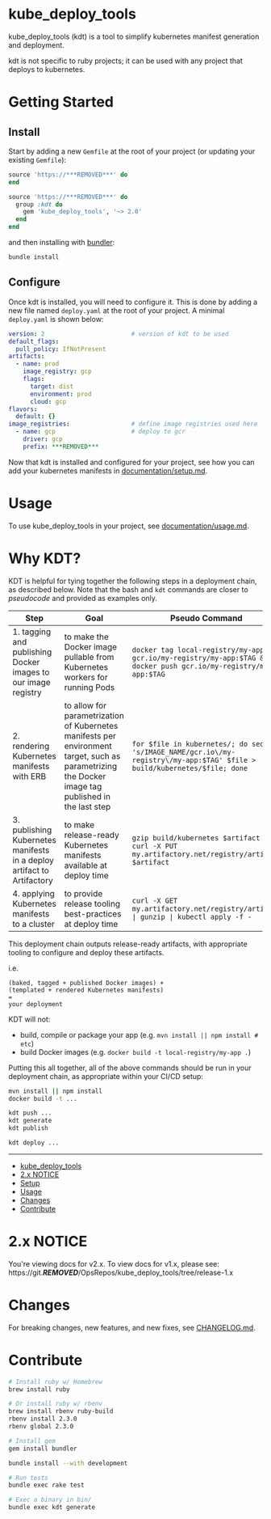 # kube_deploy_tools

kube_deploy_tools (kdt) is a tool to simplify kubernetes manifest generation
and deployment.

kdt is not specific to ruby projects; it can be used with any project that
deploys to kubernetes.   

# Getting Started

## Install
Start by adding a new `Gemfile` at the root of your project (or updating your existing `Gemfile`):

```ruby
source 'https://***REMOVED***' do
end

source 'https://***REMOVED***' do
  group :kdt do
    gem 'kube_deploy_tools', '~> 2.0'
  end
end
```

and then installing with [bundler](https://bundler.io/):

```bash
bundle install
```

## Configure

Once kdt is installed, you will need to configure it. This is done by adding
a new file named `deploy.yaml` at the root of your project. A minimal
`deploy.yaml` is shown below:

```yaml
version: 2                        # version of kdt to be used
default_flags:
  pull_policy: IfNotPresent
artifacts:
  - name: prod
    image_registry: gcp
    flags:
      target: dist
      environment: prod
      cloud: gcp
flavors:
  default: {}
image_registries:                 # define image registries used here
  - name: gcp                     # deploy to gcr
    driver: gcp
    prefix: ***REMOVED***
```

Now that kdt is installed and configured for your project, see how you can
add your kubernetes manifests in [documentation/setup.md](documentation/setup.md).

# Usage

To use kube_deploy_tools in your project, see
[documentation/usage.md](documentation/usage.md).

# Why KDT?

KDT is helpful for tying together the following steps in a deployment chain, as described below. Note that the bash and `kdt` commands are closer to *pseudocode* and provided as examples only.

| Step                                                                   | Goal                                                                                                                                               | Pseudo Command                                                                                                             | `kdt` Command                                                           |
| ---------------------------------------------------------------------- | -------------------------------------------------------------------------------------------------------------------------------------------------- | -------------------------------------------------------------------------------------------------------------------------- | ----------------------------------------------------------------------- |
| 1. tagging and publishing Docker images to our image registry          | to make the Docker image pullable from Kubernetes workers for running Pods                                                                         | `docker tag local-registry/my-app gcr.io/my-registry/my-app:$TAG && docker push gcr.io/my-registry/my-app:$TAG`            | `kdt push my-app`                                        |
| 2. rendering Kubernetes manifests with ERB                             | to allow for parametrization of Kubernetes manifests per environment target, such as parametrizing the Docker image tag published in the last step | `for $file in kubernetes/; do sed -i 's/IMAGE_NAME/gcr.io\/my-registry\/my-app:$TAG' $file > build/kubernetes/$file; done` | `kdt generate`                                                          |
| 3. publishing Kubernetes manifests in a deploy artifact to Artifactory | to make release-ready Kubernetes manifests available at deploy time                                                                                | `gzip build/kubernetes $artifact && curl -X PUT my.artifactory.net/registry/artifact $artifact`                            | `kdt publish`                                                           |
| 4. applying Kubernetes manifests to a cluster                          | to provide release tooling best-practices at deploy time                                                                                           | `curl -X GET my.artifactory.net/registry/artifact \| gunzip \| kubectl apply -f -`                                           | `kdt deploy --artifact=my-artifact --build=latest --context=production` |


This deployment chain outputs release-ready artifacts, with appropriate tooling to configure and deploy these artifacts.

i.e.
```
(baked, tagged + published Docker images) +
(templated + rendered Kubernetes manifests)
=
your deployment
```

KDT will not:
- build, compile or package your app (e.g. `mvn install || npm install # etc`)
- build Docker images (e.g. `docker build -t local-registry/my-app .`)

Putting this all together, all of the above commands should be run in your deployment chain, as appropriate within your CI/CD setup:

```bash
mvn install || npm install
docker build -t ...

kdt push ...
kdt generate
kdt publish

kdt deploy ...
```

---
- [kube_deploy_tools](#kubedeploytools)
- [2.x NOTICE](#2x-notice)
- [Setup](#setup)
- [Usage](#usage)
- [Changes](#changes)
- [Contribute](#contribute)

# 2.x NOTICE
You're viewing docs for v2.x. To view docs for v1.x, please see:
https://git.***REMOVED***/OpsRepos/kube_deploy_tools/tree/release-1.x

# Changes

For breaking changes, new features, and new fixes, see
[CHANGELOG.md](CHANGELOG.md).

# Contribute

```bash
# Install ruby w/ Homebrew
brew install ruby

# Or install ruby w/ rbenv
brew install rbenv ruby-build
rbenv install 2.3.0
rbenv global 2.3.0

# Install gem
gem install bundler
```

```bash
bundle install --with development

# Run tests
bundle exec rake test

# Exec a binary in bin/
bundle exec kdt generate
```
